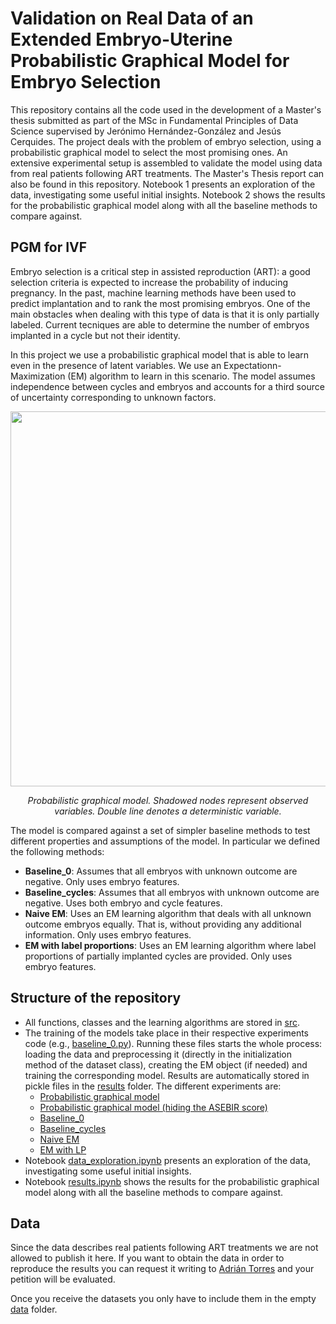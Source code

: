 # Validation on Real Data of an Extended Embryo-Uterine Probabilistic Graphical Model for Embryo Selection

This repository contains all the code used in the development of a Master's thesis submitted as part of the MSc in Fundamental Principles of Data Science supervised by Jerónimo Hernández-González and Jesús Cerquides. The project deals with the problem of embryo selection, using a probabilistic graphical model to select the most promising ones. An extensive experimental setup is assembled to validate the model using data from real patients following ART treatments. The Master's Thesis report can also be found in this repository. Notebook 1 presents an exploration of the data, investigating some useful initial insights. Notebook 2 shows the results for the probabilistic graphical model along with all the baseline methods to compare against.

## PGM for IVF
Embryo selection is a critical step in assisted reproduction (ART): a good selection criteria is expected to increase the probability of inducing pregnancy. In the past, machine learning methods have been used to predict implantation and to rank the most promising embryos. One of the main obstacles when dealing with this type of data is that it is only partially labeled. Current tecniques are able to determine the number of embryos implanted in a cycle but not their identity.

In this project we use a probabilistic graphical model that is able to learn even in the presence of latent variables. We use an Expectationn-Maximization (EM) algorithm to learn in this scenario. The model assumes independence between cycles and embryos and accounts for a third source of uncertainty corresponding to unknown factors.

<p align="center"><img src="https://user-images.githubusercontent.com/72464030/124105062-24443780-da63-11eb-9e99-5f9f80b177ef.PNG"  align=middle width=600pt />
</p>
<p align="center">
<em>Probabilistic graphical model. Shadowed nodes represent observed variables. Double line denotes a deterministic variable.</em>
</p>

The model is compared against a set of simpler baseline methods to test different properties and assumptions of the model. In particular we defined the following methods:

* **Baseline_0**: Assumes that all embryos with unknown outcome are negative. Only uses embryo features.
* **Baseline_cycles**: Assumes that all embryos with unknown outcome are negative. Uses both embryo and cycle features.
* **Naive EM**: Uses an EM learning algorithm that deals with all unknown outcome embryos equally. That is, without providing any additional information. Only uses embryo features.
* **EM with label proportions**: Uses an EM learning algorithm where label proportions of partially implanted cycles are provided. Only uses embryo features.

## Structure of the repository
+ All functions, classes and the learning algorithms are stored in [src](src).
+ The training of the models take place in their respective experiments code (e.g., [baseline_0.py](baseline_0.py)). Running these files starts the whole process: loading the data and preprocessing it (directly in the initialization method of the dataset class), creating the EM object (if needed) and training the corresponding model. Results are automatically stored in pickle files in the [results](results) folder. The different experiments are:
  * [Probabilistic graphical model](fullmodel.py)
  * [Probabilistic graphical model (hiding the ASEBIR score)](fullmodel_hidden.py)
  * [Baseline_0](baseline_0.py)
  * [Baseline_cycles](baseline_cycles.py)
  * [Naive EM](baseline_NaiveEM.py)
  * [EM with LP](baseline_EM.py)
+ Notebook [data_exploration.ipynb](data_exploration.ipynb) presents an exploration of the data, investigating some useful initial insights.
+ Notebook [results.ipynb](results.ipynb) shows the results for the probabilistic graphical model along with all the baseline methods to compare against.

## Data
Since the data describes real patients following ART treatments we are not allowed to publish it here. If you want to obtain the data in order to reproduce the results you can request it writing to [Adrián Torres](mailto:adriantorresmartin@gmail.com) and your petition will be evaluated.

Once you receive the datasets you only have to include them in the empty [data](data) folder.
